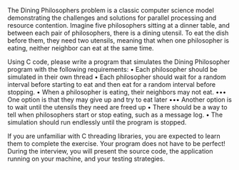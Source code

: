 The Dining Philosophers problem is a classic computer science model demonstrating the challenges and solutions for parallel processing and resource contention. Imagine five philosophers sitting at a dinner table, and between each pair of philosophers, there is a dining utensil. To eat the dish before them, they need two utensils, meaning that when one philosopher is eating, neither neighbor can eat at the same time.

Using C code, please write a program that simulates the Dining Philosopher program with the following requirements:
• Each philosopher should be simulated in their own thread
• Each philosopher should wait for a random interval before starting to eat and then eat for a random interval before stopping.
• When a philosopher is eating, their neighbors may not eat.
••• One option is that they may give up and try to eat later
••• Another option is to wait until the utensils they need are freed up
• There should be a way to tell when philosophers start or stop eating, such as a message log.
• The simulation should run endlessly until the program is stopped.

If you are unfamiliar with C threading libraries, you are expected to learn them to complete the exercise. Your program does not have to be perfect! During the interview, you will present the source code, the application running on your machine, and your testing strategies.